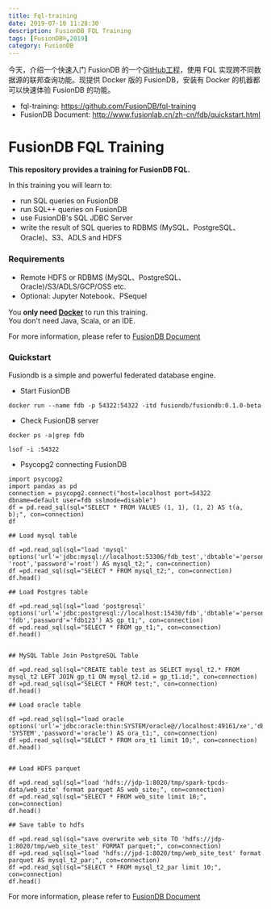 ```yaml
---
title: Fql-training
date: 2019-07-10 11:28:30
description: FusionDB FQL Training
tags: [FusionDB®,2019]
category: FusionDB
---
```


今天，介绍一个快速入门 FusionDB 的一个[GitHub工程](https://github.com/FusionDB/fql-training)，使用 FQL 实现跨不同数据源的联邦查询功能。现提供 Docker 版的 FusionDB，安装有 Docker 的机器都可以快速体验 FusionDB 的功能。

- fql-training: https://github.com/FusionDB/fql-training
- FusionDB Document: http://www.fusionlab.cn/zh-cn/fdb/quickstart.html

# FusionDB FQL Training

**This repository provides a training for FusionDB FQL.**

In this training you will learn to:

* run SQL queries on FusionDB
* run SQL++ queries on FusionDB
* use FusionDB's SQL JDBC Server
* write the result of SQL queries to RDBMS (MySQL、PostgreSQL、Oracle)、S3、ADLS  and HDFS

### Requirements

* Remote HDFS or RDBMS (MySQL、PostgreSQL、Oracle)/S3/ADLS/GCP/OSS etc.
* Optional: Jupyter Notebook、PSequel

You **only need [Docker](https://hub.docker.com/r/fusiondb/fusiondb)** to run this training. </br>
You don't need Java, Scala, or an IDE.

For more information, please refer to [FusionDB Document](http://www.fusionlab.cn/zh-cn/fdb/quickstart.html)

### Quickstart

Fusiondb is a simple and powerful federated database engine.

* Start FusionDB

```
docker run --name fdb -p 54322:54322 -itd fusiondb/fusiondb:0.1.0-beta
```

* Check FusionDB server

```
docker ps -a|grep fdb

lsof -i :54322
```

* Psycopg2 connecting FusionDB

```
import psycopg2
import pandas as pd
connection = psycopg2.connect("host=localhost port=54322 dbname=default user=fdb sslmode=disable")
df = pd.read_sql(sql="SELECT * FROM VALUES (1, 1), (1, 2) AS t(a, b);", con=connection)
df

## Load mysql table

df =pd.read_sql(sql="load 'mysql' options('url'='jdbc:mysql://localhost:53306/fdb_test','dbtable'='person','user'= 'root','password'='root') AS mysql_t2;", con=connection)
df =pd.read_sql(sql="SELECT * FROM mysql_t2;", con=connection)
df.head()

## Load Postgres table

df =pd.read_sql(sql="load 'postgresql' options('url'='jdbc:postgresql://localhost:15430/fdb','dbtable'='person','user'= 'fdb','password'='fdb123') AS gp_t1;", con=connection)
df =pd.read_sql(sql="SELECT * FROM gp_t1;", con=connection)
df.head()


## MySQL Table Join PostgreSQL Table

df =pd.read_sql(sql="CREATE table test as SELECT mysql_t2.* FROM mysql_t2 LEFT JOIN gp_t1 ON mysql_t2.id = gp_t1.id;", con=connection)
df =pd.read_sql(sql="SELECT * FROM test;", con=connection)
df.head()

## Load oracle table 

df =pd.read_sql(sql="load oracle options('url'='jdbc:oracle:thin:SYSTEM/oracle@//localhost:49161/xe','dbtable'='FDBTEST20','user'= 'SYSTEM','password'='oracle') AS ora_t1;", con=connection)
df =pd.read_sql(sql="SELECT * FROM ora_t1 limit 10;", con=connection)
df.head()


## Load HDFS parquet

df =pd.read_sql(sql="load 'hdfs://jdp-1:8020/tmp/spark-tpcds-data/web_site' format parquet AS web_site;", con=connection)
df =pd.read_sql(sql="SELECT * FROM web_site limit 10;", con=connection)
df.head()

## Save table to hdfs

df =pd.read_sql(sql="save overwrite web_site TO 'hdfs://jdp-1:8020/tmp/web_site_test' FORMAT parquet;", con=connection)
df =pd.read_sql(sql="load 'hdfs://jpd-1:8020/tmp/web_site_test' format parquet AS mysql_t2_par;", con=connection)
df =pd.read_sql(sql="SELECT * FROM mysql_t2_par limit 10;", con=connection)
df.head()
```

For more information, please refer to [FusionDB Document](http://www.fusionlab.cn/zh-cn/fdb/quickstart.html)


